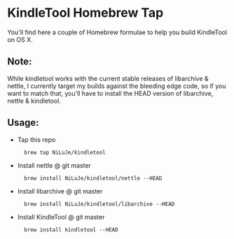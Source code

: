 # KindleTool Homebrew Tap

You'll find here a couple of Homebrew formulae to help you build KindleTool on OS X.

## Note:

While kindletool works with the current stable releases of libarchive & nettle, I currently target my builds against the bleeding edge code, so if you want to match that, you'll have to install the HEAD version of libarchive, nettle & kindletool.

## Usage:

* Tap this repo

		brew tap NiLuJe/kindletool

* Install nettle @ git master

		brew install NiLuJe/kindletool/nettle --HEAD

* Install libarchive @ git master

		brew install NiLuJe/kindletool/libarchive --HEAD

* Install KindleTool @ git master

		brew install kindletool --HEAD
